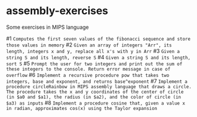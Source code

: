 # assembly-exercises
Some exercises in MIPS language

#1 
  `Computes the first seven values of the fibonacci sequence and store those values in memory`
#2
  `Given an array of integers "Arr", its length, integers x and y, replace all x's with y in Arr`
#3
  `Given a string S and its length, reverse S`
#4 
  `Given a string S and its length, sort S`
#5
  `Prompt the user for two integers and print out the sum of these integers to the console.
   Return error message in case of overflow`
#6
  `Implement a recursive procedure pow that takes two integers, base and exponent, and returns base^exponent`
#7 
  `Implement a procedure circleRainbow in MIPS assembly language that draws a circle.
  The procedure takes the x and y coordinates of the center of circle (in $a0 and $a1),
  the radius (in $a2), and
  the color of circle (in $a3) as inputs`
#8
  `Implement a procedure cosine that, given a value x
   in radian, approximates cos(x) using the Taylor expansion`

